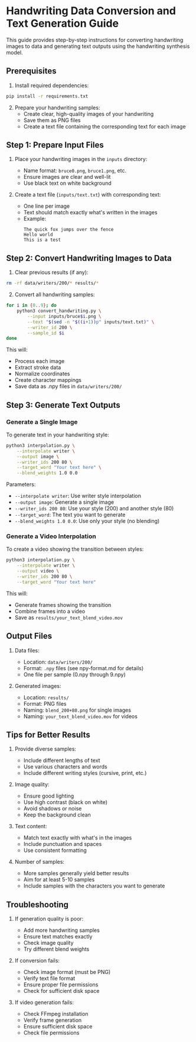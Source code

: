 # Handwriting Data Conversion and Text Generation Guide

This guide provides step-by-step instructions for converting handwriting images to data and generating text outputs using the handwriting synthesis model.

## Prerequisites

1. Install required dependencies:
```bash
pip install -r requirements.txt
```

2. Prepare your handwriting samples:
   - Create clear, high-quality images of your handwriting
   - Save them as PNG files
   - Create a text file containing the corresponding text for each image

## Step 1: Prepare Input Files

1. Place your handwriting images in the `inputs` directory:
   - Name format: `bruce0.png`, `bruce1.png`, etc.
   - Ensure images are clear and well-lit
   - Use black text on white background

2. Create a text file (`inputs/text.txt`) with corresponding text:
   - One line per image
   - Text should match exactly what's written in the images
   - Example:
     ```
     The quick fox jumps over the fence
     Hello world
     This is a test
     ```

## Step 2: Convert Handwriting Images to Data

1. Clear previous results (if any):
```bash
rm -rf data/writers/200/* results/*
```

2. Convert all handwriting samples:
```bash
for i in {0..9}; do
    python3 convert_handwriting.py \
        --input inputs/bruce$i.png \
        --text "$(sed -n "$((i+1))p" inputs/text.txt)" \
        --writer_id 200 \
        --sample_id $i
done
```

This will:
- Process each image
- Extract stroke data
- Normalize coordinates
- Create character mappings
- Save data as .npy files in `data/writers/200/`

## Step 3: Generate Text Outputs

### Generate a Single Image

To generate text in your handwriting style:
```bash
python3 interpolation.py \
    --interpolate writer \
    --output image \
    --writer_ids 200 80 \
    --target_word "Your text here" \
    --blend_weights 1.0 0.0
```

Parameters:
- `--interpolate writer`: Use writer style interpolation
- `--output image`: Generate a single image
- `--writer_ids 200 80`: Use your style (200) and another style (80)
- `--target_word`: The text you want to generate
- `--blend_weights 1.0 0.0`: Use only your style (no blending)

### Generate a Video Interpolation

To create a video showing the transition between styles:
```bash
python3 interpolation.py \
    --interpolate writer \
    --output video \
    --writer_ids 200 80 \
    --target_word "Your text here"
```

This will:
- Generate frames showing the transition
- Combine frames into a video
- Save as `results/your_text_blend_video.mov`

## Output Files

1. Data files:
   - Location: `data/writers/200/`
   - Format: `.npy` files (see npy-format.md for details)
   - One file per sample (0.npy through 9.npy)

2. Generated images:
   - Location: `results/`
   - Format: PNG files
   - Naming: `blend_200+80.png` for single images
   - Naming: `your_text_blend_video.mov` for videos

## Tips for Better Results

1. Provide diverse samples:
   - Include different lengths of text
   - Use various characters and words
   - Include different writing styles (cursive, print, etc.)

2. Image quality:
   - Ensure good lighting
   - Use high contrast (black on white)
   - Avoid shadows or noise
   - Keep the background clean

3. Text content:
   - Match text exactly with what's in the images
   - Include punctuation and spaces
   - Use consistent formatting

4. Number of samples:
   - More samples generally yield better results
   - Aim for at least 5-10 samples
   - Include samples with the characters you want to generate

## Troubleshooting

1. If generation quality is poor:
   - Add more handwriting samples
   - Ensure text matches exactly
   - Check image quality
   - Try different blend weights

2. If conversion fails:
   - Check image format (must be PNG)
   - Verify text file format
   - Ensure proper file permissions
   - Check for sufficient disk space

3. If video generation fails:
   - Check FFmpeg installation
   - Verify frame generation
   - Ensure sufficient disk space
   - Check file permissions 